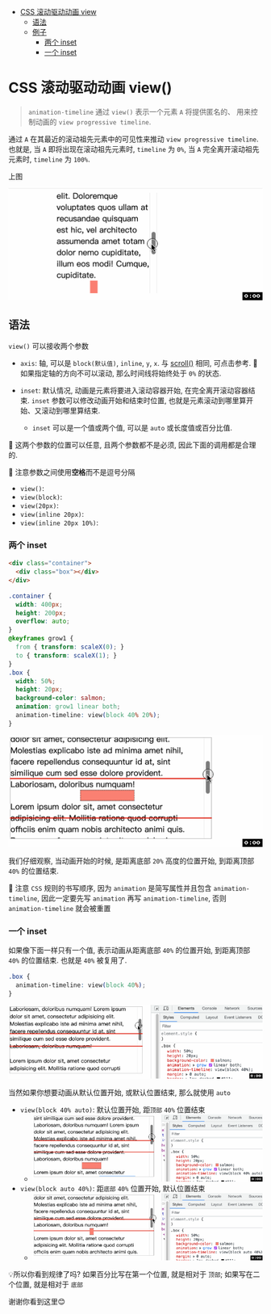 <!-- TOC -->
- [CSS 滚动驱动动画 view](#css-%E6%BB%9A%E5%8A%A8%E9%A9%B1%E5%8A%A8%E5%8A%A8%E7%94%BB-view)
  - [语法](#%E8%AF%AD%E6%B3%95)
  - [例子](#%E4%BE%8B%E5%AD%90)
    - [两个 inset](#%E4%B8%A4%E4%B8%AA-inset)
    - [一个 inset](#%E4%B8%80%E4%B8%AA-inset)

<!-- /TOC -->
# CSS 滚动驱动动画 view()
> `animation-timeline` 通过 `view()` 表示一个元素 `A` 将提供匿名的、 用来控制动画的 `view progressive timeline`. 

通过 `A` 在其最近的滚动祖先元素中的可见性来推动 `view progressive timeline`. 也就是, 当 `A` 即将出现在滚动祖先元素时, `timeline` 为 `0%`, 当 `A` 完全离开滚动祖先元素时, `timeline` 为 `100%`.

上图

![](../image/view-timeline3.gif)

## 语法
`view()` 可以接收两个参数
- `axis`: 轴, 可以是 `block(默认值)`, `inline`, `y`, `x`. 与 [scroll()](./46CSS%E6%BB%9A%E5%8A%A8%E9%A9%B1%E5%8A%A8%E5%8A%A8%E7%94%BBscroll().md) 相同, 可点击参考. 📖 如果指定轴的方向不可以滚动, 那么时间线将始终处于 `0%` 的状态.

- `inset`: 默认情况, 动画是元素将要进入滚动容器开始, 在完全离开滚动容器结束. `inset` 参数可以修改动画开始和结束时位置, 也就是元素滚动到哪里算开始、又滚动到哪里算结束.
  - `inset` 可以是一个值或两个值, 可以是 `auto` 或长度值或百分比值.

📖 这两个参数的位置可以任意, 且两个参数都不是必须, 因此下面的调用都是合理的. 

📖 注意参数之间使用**空格**而不是逗号分隔
- `view()`:
- `view(block)`:
- `view(20px)`:
- `view(inline 20px)`:
- `view(inline 20px 10%)`:

### 两个 inset
```html
<div class="container">
  <div class="box"></div>
</div>
```
```css
.container {
  width: 400px;
  height: 200px;
  overflow: auto;
}
@keyframes grow1 {
  from { transform: scaleX(0); }
  to { transform: scaleX(1); }
}
.box {
  width: 50%;
  height: 20px;
  background-color: salmon;
  animation: grow1 linear both;
  animation-timeline: view(block 40% 20%);
}
```
![](../image/view-timeline4.gif)

我们仔细观察, 当动画开始的时候, 是距离底部 `20%` 高度的位置开始, 到距离顶部 `40%` 的位置结束.

📖 注意 `CSS` 规则的书写顺序, 因为 `animation` 是简写属性并且包含 `animation-timeline`, 因此一定要先写 `animation` 再写 `animation-timeline`, 否则 `animation-timeline` 就会被重置

### 一个 inset
如果像下面一样只有一个值, 表示动画从距离底部 `40%` 的位置开始, 到距离顶部 `40%` 的位置结束. 也就是 `40%` 被复用了.
```css
.box {
  animation-timeline: view(block 40%);
}
```
![](../image/view-timeline5.gif)

当然如果你想要动画从默认位置开始, 或默认位置结束, 那么就使用 `auto`
- `view(block 40% auto)`: 默认位置开始, 距`顶部` `40%` 位置结束
  - ![](../image/view-timeline6.gif)
- `view(block auto 40%)`: 距`底部` `40%` 位置开始, 默认位置结束
  - ![](../image/view-timeline7.gif)

💡所以你看到规律了吗? 如果百分比写在第一个位置, 就是相对于 `顶部`; 如果写在二个位置, 就是相对于 `底部` 


谢谢你看到这里😊